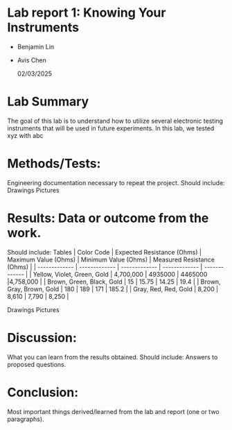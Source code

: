 # Lab report 1: Knowing Your Instruments

* Benjamin Lin
* Avis Chen

  02/03/2025

# Lab Summary
The goal of this lab is to understand how to utilize several electronic testing instruments that will be used in future experiments. In this lab, we tested xyz with abc
# Methods/Tests: 
Engineering documentation necessary to repeat the project. Should include:
Drawings
Pictures
# Results: Data or outcome from the work. 
Should include:
Tables
| Color Code  | Expected Resistance (Ohms) |  Maximum Value (Ohms) |  Minimum Value (Ohms) |   Measured Resistance (Ohms) | 
| ------------- | ------------- | ------------- | ------------- | ------------- |
| Yellow, Violet, Green, Gold  | 4,700,000  | 4935000  | 4465000 |4,758,000  |
| Brown, Green, Black, Gold | 15  | 15.75  | 14.25  | 19.4  |
| Brown, Gray, Brown, Gold  | 180  | 189  | 171  | 185.2  |
| Gray, Red, Red, Gold  | 8,200  | 8,610  | 7,790  | 8,250  |


Drawings
Pictures
# Discussion: 
What you can learn from the results obtained. Should include:
Answers to proposed questions.
# Conclusion: 
Most important things derived/learned from the lab and report (one or two paragraphs).
